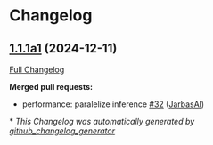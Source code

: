 # Changelog

## [1.1.1a1](https://github.com/OpenVoiceOS/ovos-padatious-pipeline-plugin/tree/1.1.1a1) (2024-12-11)

[Full Changelog](https://github.com/OpenVoiceOS/ovos-padatious-pipeline-plugin/compare/1.1.0...1.1.1a1)

**Merged pull requests:**

- performance: paralelize inference [\#32](https://github.com/OpenVoiceOS/ovos-padatious-pipeline-plugin/pull/32) ([JarbasAl](https://github.com/JarbasAl))



\* *This Changelog was automatically generated by [github_changelog_generator](https://github.com/github-changelog-generator/github-changelog-generator)*

